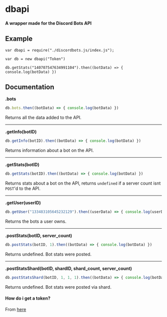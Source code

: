 # dbapi
#### A wrapper made for the Discord Bots API

## Example
```
var dbapi = require("./discordbots.js/index.js");

var db = new dbapi("Token")

db.getStats("140707547634991104").then((botData) => { console.log(botData) })
```


## Documentation

**.bots**

```js
db.bots.then((botData) => { console.log(botData) })
```
Returns all the data added to the API.

<hr>

**.getInfo(botID)**

```js
db.getInfo(botID).then((botData) => { console.log(botData) })
```
Returns information about a bot on the API.

<hr>
    
**.getStats(botID)**

```js
db.getStats(botID).then((botData) => { console.log(botData) })
```
Returns stats about a bot on the API, returns `undefined` if a server count isnt `POST`'d to the API.

<hr>

**.getUser(userID)**

```js
db.getUser("133483105645232129").then((userData) => { console.log(userData) })
```
Returns the bots a user owns.

<hr>

**.postStats(botID, server_count)**

```js
db.postStats(botID, 1).then((botData) => { console.log(botData) })
````
Returns undefined. Bot stats were posted.

<hr>

**.postStatsShard(botID, shardID, shard_count, server_count)**

```js
db.postStatsShard(botID, 1, 1, 1).then((botData) => { console.log(botData) })
````
Returns undefined. Bot stats were posted via shard.

#### How do i get a token? 

From [here](https://bots.discord.pw/api)